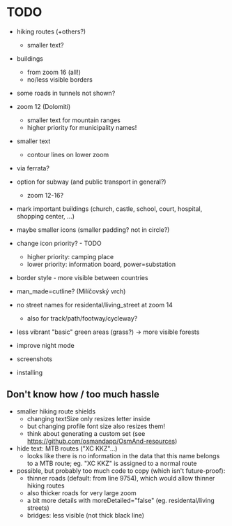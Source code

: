 # TODO
- hiking routes (+others?)
    - smaller text?
- buildings
    - from zoom 16 (all!)
    - no/less visible borders
- some roads in tunnels not shown?
- zoom 12 (Dolomiti)
    - smaller text for mountain ranges
    - higher priority for municipality names!
- smaller text
    - contour lines on lower zoom
- via ferrata?
- option for subway (and public transport in general?)
    - zoom 12-16?
- mark important buildings (church, castle, school, court, hospital, shopping center, ...)
- maybe smaller icons (smaller padding? not in circle?)
- change icon priority? - TODO
    - higher priority: camping place
    - lower priority:  information board, power=substation
- border style - more visible between countries
- man_made=cutline? (Milíčovský vrch)
- no street names for residental/living_street at zoom 14
    - also for track/path/footway/cycleway?
- less vibrant "basic" green areas (grass?) -> more visible forests

- improve night mode

- screenshots
- installing


## Don't know how / too much hassle
- smaller hiking route shields
    - changing textSize only resizes letter inside
    - but changing profile font size also resizes them!
    - think about generating a custom set (see https://github.com/osmandapp/OsmAnd-resources)
- hide text: MTB routes ("XC KKZ"...)
    - looks like there is no information in the data that this name belongs to a MTB route; eg. "XC KKZ" is assigned to a normal route
- possible, but probably too much code to copy (which isn't future-proof):
    - thinner roads (default: from line 9754), which would allow thinner hiking routes
    - also thicker roads for very large zoom
    - a bit more details with moreDetailed="false" (eg. residental/living streets)
    - bridges: less visible (not thick black line)
